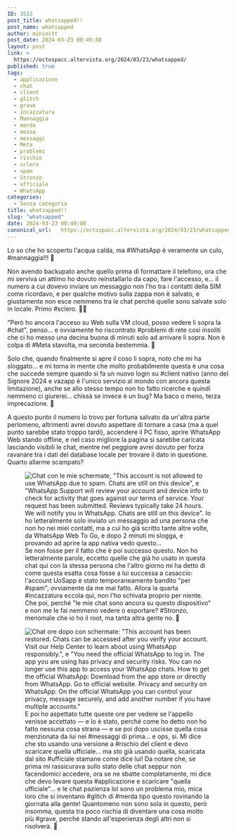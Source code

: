 ```yaml
---
ID: 3522
post_title: whatsapped!!
post_name: whatsapped
author: minioctt
post_date: 2024-03-23 00:49:08
layout: post
link: >
  https://octospacc.altervista.org/2024/03/23/whatsapped/
published: true
tags:
  - applicazione
  - chat
  - client
  - glitch
  - grave
  - incazzatura
  - Mannaggia
  - merda
  - messa
  - messaggi
  - Meta
  - problemi
  - rischio
  - sclero
  - spam
  - Stronzo
  - ufficiale
  - WhatsApp
categories:
  - Senza categoria
title: whatsapped!!
slug: "whatsapped"
date: 2024-03-23 00:49:08
canonical_url:   https://octospacc.altervista.org/2024/03/23/whatsapped/
---
```

<!-- wp:paragraph -->
<p markdown="1">Lo so che ho scoperto l'acqua calda, ma #WhatsApp è veramente un culo, #mannaggia!!! 🎃</p>
<!-- /wp:paragraph -->

<!-- wp:paragraph -->
<p markdown="1">Non avendo backupato anche quello prima di formattare il telefono, ora che mi serviva un attimo ho dovuto reinstallarlo da capo, fare l'accesso, e... il numero a cui dovevo inviare un messaggio non l'ho tra i contatti della SIM come ricordavo, e per qualche motivo sulla zappa non è salvato, e giustamente non esce nemmeno tra le chat perché quelle sono salvate solo in locale. Primo #sclero. 🤹‍♀️</p>
<!-- /wp:paragraph -->

<!-- wp:paragraph -->
<p markdown="1">"Però ho ancora l'acceso su Web sulla VM cloud, posso vedere lì sopra la #chat", penso... e ovviamente ho riscontrato #problemi di rete così insoliti che ci ho messo una decina buona di minuti solo ad arrivare lì sopra. Non è colpa di #Meta stavolta, ma seconda bestemmia. 🎳</p>
<!-- /wp:paragraph -->

<!-- wp:paragraph -->
<p markdown="1">Solo che, quando finalmente si apre il coso lì sopra, noto che mi ha sloggato... e mi torna in mente che molto probabilmente questa è una cosa che succede sempre quando si fa un nuovo login su #client nativo (anno del Signore 2024 e vazapp è l'unico servizio al mondo con ancora questa limitazione), anche se allo stesso tempo non ho fatto ricerche e quindi nemmeno ci giurerei... chissà se invece è un bug? Ma baco o meno, terza imprecazione. 🎈</p>
<!-- /wp:paragraph -->

<!-- wp:paragraph -->
<p markdown="1">A questo punto il numero lo trovo per fortuna salvato da un'altra parte perlomeno, altrimenti avrei dovuto aspettare di tornare a casa (ma a quel punto sarebbe stato troppo tardi), accendere il PC fisso, aprire WhatsApp Web stando offline, e nel caso migliore la pagina si sarebbe caricata lasciando visibili le chat, mentre nel peggiore avrei dovuto per forza ravanare tra i dati del database locale per trovare il dato in questione. Quarto allarme scampato?</p>
<!-- /wp:paragraph -->

<!-- wp:paragraph -->
<p markdown="1"></p>
<!-- /wp:paragraph -->

<!-- wp:image {"id":3537,"sizeSlug":"full","linkDestination":"none"} -->
<figure class="wp-block-image size-full"><img src="https://octospacc.github.io/microblog-mirror/assets/uploads/2024/03/image-12.png" alt="Chat con le mie schermate, &quot;This account is not allowed to use WhatsApp due to spam. Chats are still on this device&quot;, e &quot;WhatsApp Support will review your account and device info to check for activity that goes against our terms of service. Your request has been submitted. Reviews typically take 24 hours. We will notify you in WhatsApp. Chats are still on this device&quot;. Io ho letteralmente solo inviato un messaggio ad una persona che non ho nei miei contatti, ma a cui ho già scritto tante altre volte, da WhatsApp Web To Go, e dopo 2 minuti mi slogga, e provando ad aprire la app nativa vedo questo..." class="wp-image-3537"/><figcaption class="wp-element-caption">Se non fosse per il fatto che è poi successo questo. Non ho letteralmente parole, eccetto quelle che già ho usato in questa chat qui con la stessa persona che l'altro giorno mi ha detto di come questa esatta cosa fosse a lui successa a casaccio: l'account UoSapp è stato temporaneamente bandito "per #spam", ovviamente da me mai fatto. Allora la quarta #incazzatura eccola qui, non l'ho schivata proprio per niente. Che poi, perché "le mie chat sono ancora su questo dispositivo" e non me le fai nemmeno vedere o esportare? #Stronzo, menomale che io ho il root, ma tanta altra gente no. 🥴</figcaption></figure>
<!-- /wp:image -->

<!-- wp:image {"id":3538,"sizeSlug":"full","linkDestination":"none"} -->
<figure class="wp-block-image size-full"><img src="https://octospacc.github.io/microblog-mirror/assets/uploads/2024/03/image-13.png" alt="Chat ore dopo con schermate: &quot;This account has been restored. Chats can be accessed after you verify your account. Visit our Help Center to learn about using WhatsApp responsibly.&quot;, e &quot;You need the official WhatsApp to log in. The app you are using has privacy and security risks. You can no longer use this app to access your WhatsApp chats. How to get the official WhatsApp: Download from the app store or directly from WhatsApp. Go to official website. Privacy and security on WhatsApp: On the official WhatsApp you can control your privacy, message securely, and add another number if you have multiple accounts.&quot;" class="wp-image-3538"/><figcaption class="wp-element-caption">E poi ho aspettato tutte queste ore per vedere se l'appello venisse accettato — e lo è stato, perché come ho detto non ho fatto nessuna cosa strana — e se poi dopo uscisse quella cosa menzionata da lui nei #messaggi di prima... e ops, si. Mi dice che sto usando una versione a #rischio del client e devo scaricare quella ufficiale... ma sto già usando quella, scaricata dal sito #ufficiale stamane come dice lui! Da notare che, se prima mi rassicurava sullo stato delle chat seppur non facendomici accedere, ora se ne sbatte completamente, mi dice che devo levare questa #applicazione e scaricare "quella ufficiale"... e le chat pazienza lol sono un problema mio, mica loro che si inventano #glitch di #merda tipo questo rovinando la giornata alla gente! Quantomeno non sono sola in questo, però insomma, questa tra poco rischia di diventare una cosa molto più #grave, perché stando all'esperienza degli altri non si risolverà. 🥰</figcaption></figure>
<!-- /wp:image -->